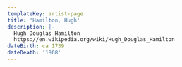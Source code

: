 ```yaml
---
templateKey: artist-page
title: 'Hamilton, Hugh'
description: |-
  Hugh Douglas Hamilton
  https://en.wikipedia.org/wiki/Hugh_Douglas_Hamilton
dateBirth: ca 1739
dateDeath: '1808'
---
```


